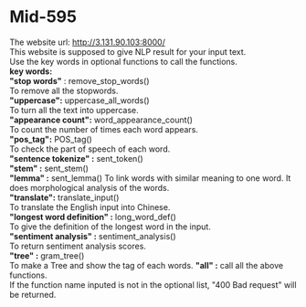 # Mid-595  
The website url: http://3.131.90.103:8000/   
This website is supposed to give NLP result for your input text.  
Use the key words in optional functions to call the functions.  
**key words:**  
  **"stop words"** : remove_stop_words()  
      To remove all the stopwords.  
  **"uppercase":**  uppercase_all_words()  
      To turn all the text into uppercase.  
  **"appearance count":** word_appearance_count()  
      To count the number of times each word appears.  
  **"pos_tag":** POS_tag()  
      To check the part of speech of each word.   
  **"sentence tokenize" :** sent_token()  
  **"stem" :** sent_stem()  
  **"lemma" :** sent_lemma() 
      To link words with similar meaning to one word. It does morphological analysis of the words.   
  **"translate":** translate_input()  
      To translate the English input into Chinese.  
  **"longest word definition" :** long_word_def()  
      To give the definition of the longest word in the input.  
  **"sentiment analysis" :** sentiment_analysis()  
      To return sentiment analysis scores.  
  **"tree" :** gram_tree()  
      To make a Tree and show the tag of each words.
  **"all" :** call all the above functions.  
  If the function name inputed is not in the optional list, "400 Bad request" will be returned.  
